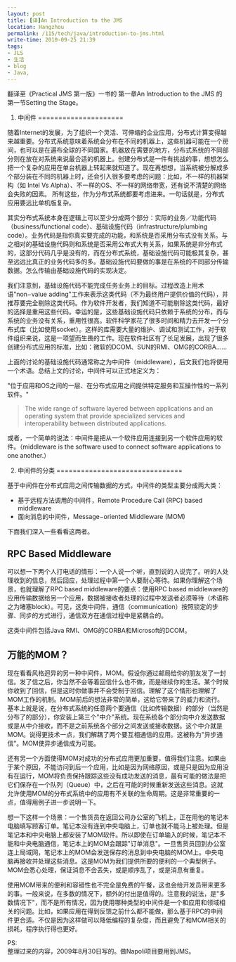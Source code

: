 ```yaml
---
layout: post
title: [译]An Introduction to the JMS
location: Hangzhou
permalink: /115/tech/java/introduction-to-jms.html
write-time: 2010-09-25 21:39
tags:
- JLS
- 生活
- blog
- Java,
---
```


翻译至《Practical JMS 第一版》一书的 第一章An Introduction to the JMS 的 第一节Setting the Stage。

1. 中间件
=====================

随着Internet的发展，为了组织一个灵活、可伸缩的企业应用，分布式计算变得越来越重要。分布式系统意味着系统会分布在不同的机器上，这些机器可能在一个房间，也可以是在遍布全球的不同国家。机器放在需要的地方，分布式系统的不同部分则在放在对系统来说最合适的机器上。创建分布式是一件有挑战的事，想想怎么把一个复杂的应用在单台机器上转起来就知道了。现在再想想，当系统被分解成多个部分装在不同的机器上时，还会引入很多要考虑的问题：比如，不一样的机器架构（如 Intel Vs Alpha）、不一样的OS、不一样的网络带宽，还有说不清楚的网络会失败的因素。 所有这些，作为分布式系统都要考虑进来。一句话就是，分布式应用要远比单机版复杂。

其实分布式系统本身在逻辑上可以至少分成两个部分：实际的业务／功能代码（business/functional code）、基础设施代码（infrastructure/plumbing code）。业务代码是指你真实要完成的功能，和系统是否采用分布式没有关系。与之相对的基础设施代码则和系统是否采用公布式大有关系，如果系统是非分布式的，这部分代码几乎是没有的，而在分布式系统，基础设施代码可能极其复杂，甚至远远比真正的业务代码多的多。基础设施代码要做的事是在系统的不同部分传输数据。怎么传输由基础设施代码的实现决定。

我们注意到，基础设施代码不能完成任务业务上的目标。过程改造上用术语"non−value adding"工作来表示这类代码（不为最终用户提供价值的代码），并推荐要完全剔除这类代码。作为软件开发者，我们知道不可能剔除这类代码，最好的选择是重用这些代码。幸运的是，这些基础设施代码只依赖于系统的分布，而与系统的业务没有关系，重用性很高。软件科学家花了很多时间和精力去开发一个分布式库（比如使用socket）。这样的库需要大量的维护、调试和测试工作，对于软件组织来说，这是一项望而生畏的工作。现在软件社区有了长足发展，出现了很多创建分布式应用的标准，比如：微软的DCOM、SUN的RMI、OMG的CORBA......

上面的讨论的基础设施代码通常称之为中间件（middleware），后文我们也将使用一个术语。总结上文的讨论，中间件可以正式地定义为：

"位于应用和OS之间的一层、在分布式应用之间提供特定服务和互操作性的一系列软件。"

> The wide range of software layered between applications and an operating system that provide specialized services and interoperability between distributed applications.

或者，一个简单的说法：中间件是把从一个软件应用连接到另一个软件应用的软件。（middleware is the software used to connect software applications to one another.）

2. 中间件的分类
===============================

基于中间件在分布式应用之间传输数据的方式，中间件的类型主要分成两大类：


- 基于远程方法调用的中间件，Remote Procedure Call (RPC) based middleware
- 面向消息的中间件，Message−oriented Middleware (MOM)

下面我们深入一些看看这两者。

RPC Based Middleware
-----------------------

可以想一下两个人打电话的情形：一个人说一个听，直到说的人说完了。听的人处理收到的信息，然后回应，处理过程中第一个人要耐心等待。如果你理解这个场景，也就理解了RPC based middleware的要点：使用RPC based middleware的应用传输数据给另一个应用，数据被接收者处理的过程中发送者必须等待（术语称之为堵塞block）。可见，这类中间件，通信（communication）按照锁定的步骤、同步的方式进行，通信双方在通信过程中是紧耦合的。

这类中间件包括Java RMI、OMG的CORBA和Microsoft的DCOM。

万能的MOM？
---------------------

现在看看风格迥异的另一种中间件，MOM。假设你通过邮局给你的朋友发了一封信。发了信之后，你当然不会等着回信什么也不做，而是继续你的生活。某个时候你收到了回信，但是这时你做事并不会受制于回信。理解了这个情形也理解了MOM工作的机制。MOM前后的想法非常的简单，这给它带来了的威力和流行。 基本上就是说，在分布式系统的任意两个要通信（比如传输数据）的部分（当然是分布了的部分），你安装上第三个"中介"系统。现在系统各个部分向中介发送数据或是从中介接收，而不是之前系统各个部分之间发送或接收数据。这个中介就是MOM。说得更技术一点，我们解耦了两个要互相通信的应用。这被称为"异步通信"。MOM使异步通信成为可能。

还有另一个方面使得MOM对成功的分布式应用更加重要，值得我们注意。如果由于某个原因，不能访问到后一个应用，比如是因为网络原因，或是只是因为应用没有在运行，MOM将负责保持跟踪这些没有成功发送的消息，最有可能的做法是把它们保存在一个队列（Queue）中，之后在可能的时候重新发送这些消息。这就允许使用MOM的分布式系统中的应用有不关联的生命周期。这是非常重要的一点，值得用例子进一步说明一下。

想一下这样一个场景：一个售货员在返回公司办公室的飞机上，正在用他的笔记本电脑填写顾客订单。笔记本没有连到中央电脑上，订单也就不能马上被处理。但是笔记本和中央电脑上都安装了MOM软件。所以即使在订单输入的时候，笔记本不能和中央电脑通信，笔记本上的MOM会跟踪"订单消息"。一旦售货员回到办公室连上局域网，笔记本上的MOM会发送保存的消息到中央电脑的MOM上。中央电脑再接收并处理这些消息。这是MOM为我们提供所要的便利的一个典型例子。MOM会悉心处理，保证消息不会丢失，或是顺序乱了，或是消息有重复。

使用MOM带来的便利和容错性也不完全是免费的午餐，这也会给开发员带来更多的事。一般来说，在多数的情况下，额外的付出是值得的。注意我的说法，是"多数情况下"，而不是所有情况，因为使用哪种类型的中间件是一个和应用和领域相关的问题。比如，如果应用在得到反馈之前什么都不能做，那么基于RPC的中间件更合适。不仅是因为这样做可以降低编程的复杂度，而且避免了和MOM相关的损耗，程序执行得也更好。



PS:  
整理过来的内容，2009年8月30日写的。做Napoli项目要用到JMS。
